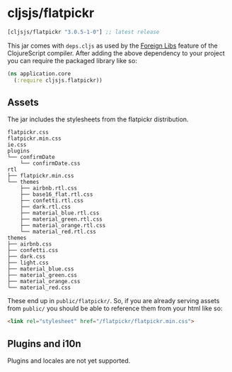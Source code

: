 # cljsjs/flatpickr

[](dependency)
```clojure
[cljsjs/flatpickr "3.0.5-1-0"] ;; latest release
```
[](/dependency)

This jar comes with `deps.cljs` as used by the [Foreign Libs][flibs] feature
of the ClojureScript compiler. After adding the above dependency to your project
you can require the packaged library like so:

```clojure
(ns application.core
  (:require cljsjs.flatpickr))
```

## Assets

The jar includes the stylesheets from the flatpickr distribution.

```
flatpickr.css
flatpickr.min.css
ie.css
plugins
└── confirmDate
    └── confirmDate.css
rtl
├── flatpickr.min.css
└── themes
    ├── airbnb.rtl.css
    ├── base16_flat.rtl.css
    ├── confetti.rtl.css
    ├── dark.rtl.css
    ├── material_blue.rtl.css
    ├── material_green.rtl.css
    ├── material_orange.rtl.css
    └── material_red.rtl.css
themes
├── airbnb.css
├── confetti.css
├── dark.css
├── light.css
├── material_blue.css
├── material_green.css
├── material_orange.css
└── material_red.css
 ```

These end up in `public/flatpickr/`. So, if you are already serving assets from `public/` you should be able to reference them from your html like so:

```html
<link rel="stylesheet" href="/flatpickr/flatpickr.min.css">
```


## Plugins and i10n

Plugins and locales are not yet supported.

[flibs]: https://github.com/clojure/clojurescript/wiki/Packaging-Foreign-Dependencies
